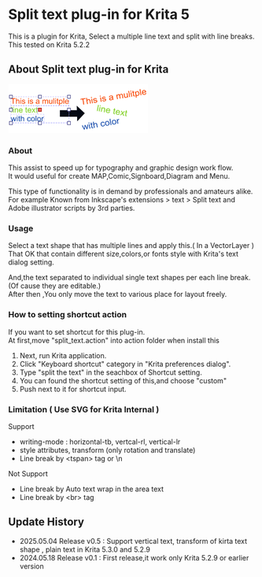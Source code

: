 # Split text plug-in for Krita 5
This is a plugin for Krita, Select a multiple line text and split with line breaks.  
This tested on Krita 5.2.2  

## About Split text plug-in for Krita
![image](./image.png)


### About
This assist to speed up for typography  and graphic design work flow.  
It would useful for create MAP,Comic,Signboard,Diagram and Menu.

This type of functionality is in demand by professionals and amateurs alike.  
For example Known from Inkscape's extensions > text > Split text and Adobe illustrator scripts by 3rd parties.



### Usage
Select a text shape that has multiple lines and apply this.( In a VectorLayer )  
That OK  that contain different size,colors,or fonts style with Krita's text dialog setting.  

And,the text separated to individual single text shapes per each line break.  
(Of cause they are editable.)  
After then ,You only move the text to various place for layout freely.  

### How to setting shortcut action
If you want to set shortcut for this plug-in.  
At first,move "split_text.action" into action folder when install this  


1. Next, run Krita application.
2. Click "Keyboard shortcut" category in "Krita preferences dialog".
3. Type "split the text" in the seachbox of Shortcut setting.
4. You can found the shortcut setting of this,and choose "custom"
5. Push next to it for shortcut input.


### Limitation ( Use SVG for Krita Internal )
Support
* writing-mode : horizontal-tb, vertcal-rl, vertical-lr
* style attributes, transform (only rotation and translate)
* Line break by  &lt;tspan&gt; tag or \n

Not Support

* Line break by Auto text wrap in the area text </li>
* Line break by &lt;br&gt; tag</li>


## Update History
* 2025.05.04 Release v0.5 : Support vertical text, transform of kirta text shape , plain text in Krita 5.3.0 and 5.2.9
* 2024.05.18 Release v0.1 : First release,it work only Krita 5.2.9 or earlier version
